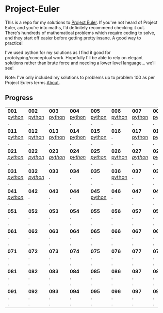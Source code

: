 # Project-Euler

This is a repo for my solutions to [Project Euler](https://projecteuler.net/). If you've not heard of Project Euler, and you're into maths, I'd definitely recommend checking it out. There's hundreds of mathematical problems which require coding to solve, and they start off easier before getting pretty insane. A good way to practice!

I've used python for my solutions as I find it good for prototyping/conceptual work. Hopefully I'll be able to rely on elegant solutions rather than brute force and needing a lower level language... we'll see!

Note: I've only included my solutions to problems up to problem 100 as per Project Eulers terms [About](https://projecteuler.net/about#publish).

## Progress

| | | | | | | | | | |
| --- | --- | --- | --- | --- | --- | --- | --- | --- | --- |
| **001** <br>[python](solutions/python/001.py)<br>. | **002** <br>[python](solutions/python/002.py)<br>. | **003** <br>[python](solutions/python/003.py)<br>. | **004** <br>[python](solutions/python/004.py)<br>. | **005** <br>[python](solutions/python/005.py)<br>. | **006** <br>[python](solutions/python/006.py)<br>. | **007** <br>[python](solutions/python/007.py)<br>. | **008** <br>[python](solutions/python/008.py)<br>. | **009** <br>[python](solutions/python/009.py)<br>. | **010** <br>[python](solutions/python/010.py)<br>. |
| **011** <br>[python](solutions/python/011.py)<br>. | **012** <br>[python](solutions/python/012.py)<br>. | **013** <br>[python](solutions/python/013.py)<br>. | **014** <br>[python](solutions/python/014.py)<br>. | **015** <br>[python](solutions/python/015.py)<br>. | **016** <br>.<br>. | **017** <br>[python](solutions/python/017.py)<br>. | **018** <br>[python](solutions/python/018.py)<br>. | **019** <br>[python](solutions/python/019.py)<br>. | **020** <br>[python](solutions/python/020.py)<br>. |
| **021** <br>[*python*](solutions/python/021.py)<br>. | **022** <br>[*python*](solutions/python/022.py)<br>. | **023** <br>[*python*](solutions/python/023.py)<br>. | **024** <br>[*python*](solutions/python/024.py)<br>. | **025** <br>[*python*](solutions/python/025.py)<br>. | **026** <br>[python](solutions/python/026.py)<br>. | **027** <br>[*python*](solutions/python/027.py)<br>. | **028** <br>[*python*](solutions/python/028.py)<br>. | **029** <br>[*python*](solutions/python/029.py)<br>. | **030** <br>[*python*](solutions/python/030.py)<br>. |
| **031** <br>[*python*](solutions/python/031.py)<br>. | **032** <br>[*python*](solutions/python/032.py)<br>. | **033** <br>.<br>. | **034** <br>.<br>. | **035** <br>.<br>. | **036** <br>[python](solutions/python/036.py)<br>. | **037** <br>.<br>. | **038** <br>.<br>. | **039** <br>[*python*](solutions/python/039.py)<br>[*go*](solutions/go/039.go) | **040** <br>.<br>. |
| **041** <br>[*python*](solutions/python/041.py)<br>. | **042** <br>.<br>. | **043** <br>.<br>. | **044** <br>.<br>. | **045** <br>[python](solutions/python/045.py)<br>. | **046** <br>.<br>. | **047** <br>.<br>. | **048** <br>.<br>. | **049** <br>.<br>. | **050** <br>.<br>. |
| **051** <br>.<br>. | **052** <br>.<br>. | **053** <br>.<br>. | **054** <br>.<br>. | **055** <br>.<br>. | **056** <br>.<br>. | **057** <br>.<br>. | **058** <br>.<br>. | **059** <br>.<br>. | **060** <br>[*python*](solutions/python/060.py)<br>. |
| **061** <br>.<br>. | **062** <br>.<br>. | **063** <br>.<br>. | **064** <br>.<br>. | **065** <br>.<br>. | **066** <br>.<br>. | **067** <br>.<br>. | **068** <br>.<br>. | **069** <br>.<br>. | **070** <br>.<br>. |
| **071** <br>.<br>. | **072** <br>.<br>. | **073** <br>.<br>. | **074** <br>.<br>. | **075** <br>.<br>. | **076** <br>.<br>. | **077** <br>.<br>. | **078** <br>.<br>. | **079** <br>.<br>. | **080** <br>.<br>. |
| **081** <br>.<br>. | **082** <br>.<br>. | **083** <br>.<br>. | **084** <br>.<br>. | **085** <br>.<br>. | **086** <br>.<br>. | **087** <br>.<br>. | **088** <br>.<br>. | **089** <br>.<br>. | **090** <br>.<br>. |
| **091** <br>.<br>. | **092** <br>.<br>. | **093** <br>.<br>. | **094** <br>.<br>. | **095** <br>.<br>. | **096** <br>.<br>. | **097** <br>.<br>. | **098** <br>.<br>. | **099** <br>.<br>. | **100** <br>.<br>. |
